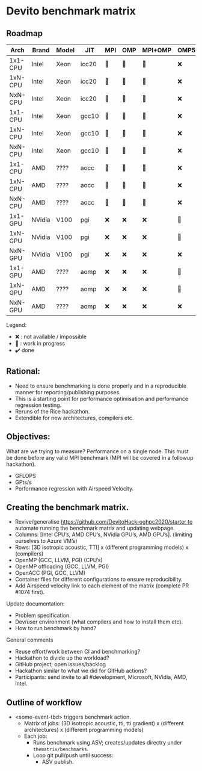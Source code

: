 # Devito benchmark matrix

## Roadmap

| Arch    | Brand  | Model |  JIT  | MPI      |  OMP     | MPI+OMP  | OMP5     | MPI+OMP5 |   ACC    | MPI+ACC  |
|---------|--------|-------|-------|----------|----------| -------- | -------- | -------- | -------- | -------- |
| 1x1-CPU | Intel  | Xeon  | icc20 | :hammer: | :hammer: | :hammer: | :x:      | :x:      | :hammer: | :hammer: |
| 1xN-CPU | Intel  | Xeon  | icc20 | :hammer: | :hammer: | :hammer: | :x:      | :x:      | :hammer: | :hammer: |
| NxN-CPU | Intel  | Xeon  | icc20 | :hammer: | :hammer: | :hammer: | :x:      | :x:      | :hammer: | :hammer: |
| 1x1-CPU | Intel  | Xeon  | gcc10 | :hammer: | :hammer: | :hammer: | :x:      | :x:      | :hammer: | :hammer: |
| 1xN-CPU | Intel  | Xeon  | gcc10 | :hammer: | :hammer: | :hammer: | :x:      | :x:      | :hammer: | :hammer: |
| NxN-CPU | Intel  | Xeon  | gcc10 | :hammer: | :hammer: | :hammer: | :x:      | :x:      | :hammer: | :hammer: |
| 1x1-CPU | AMD    | ????  | aocc  | :hammer: | :hammer: | :hammer: | :x:      | :x:      | :hammer: | :hammer: |
| 1xN-CPU | AMD    | ????  | aocc  | :hammer: | :hammer: | :hammer: | :x:      | :x:      | :hammer: | :hammer: |
| NxN-CPU | AMD    | ????  | aocc  | :hammer: | :hammer: | :hammer: | :x:      | :x:      | :hammer: | :hammer: |
| 1x1-GPU | NVidia | V100  | pgi   | :x:      | :x:      | :x:      | :hammer: | :x:      | :hammer: | :x:      |
| 1xN-GPU | NVidia | V100  | pgi   | :x:      | :x:      | :x:      | :hammer: | :hammer: | :hammer: | :hammer: |
| NxN-GPU | NVidia | V100  | pgi   | :x:      | :x:      | :x:      | :x:      | :hammer: | :x:      | :hammer: |
| 1x1-GPU | AMD    | ????  | aomp  | :x:      | :x:      | :x:      | :hammer: | :x:      | :x:      | :x:      |
| 1xN-GPU | AMD    | ????  | aomp  | :x:      | :x:      | :x:      | :hammer: | :hammer: | :x:      | :x:      |
| NxN-GPU | AMD    | ????  | aomp  | :x:      | :x:      | :x:      | :x:      | :hammer: | :x:      | :x:      |

Legend:
* :x: : not available / impossible
* :hammer: : work in progress
* :heavy_check_mark: done


## Rational:
* Need to ensure benchmarking is done properly and in a reproducible manner for reporting/publishing purposes.
* This is a starting point for performance optimisation and performance regression testing.
* Reruns of the Rice hackathon.
* Extendible for new architectures, compilers etc.

## Objectives:
What are we trying to measure? Performance on a single node. This must be done before any valid MPI benchmark (MPI will be covered in a followup hackathon).
* GFLOPS
* GPts/s
* Performance regression with Airspeed Velocity. 

## Creating the benchmark matrix.
* Revive/generalise  https://github.com/DevitoHack-oghpc2020/starter to automate running the benchmark matrix and updating webpage.
* Columns: [Intel CPU’s, AMD CPU’s, NVidia GPU’s, AMD GPU’s]. (limiting ourselves to Azure VM’s)
* Rows: [3D isotropic acoustic, TTI] x (different programming models) x (compilers)
* OpenMP (GCC, LLVM, PGI) (CPU’s)
* OpenMP offloading (GCC, LLVM, PGI)
* OpenACC (PGI, GCC, LLVM)
* Container files for different configurations to ensure reproducibility.
* Add Airspeed velocity link to each element of the matrix (complete PR #1074 first).

Update documentation:
* Problem specification.
* Dev/user environment (what compilers and how to install them etc).
* How to run benchmark by hand?

General comments
* Reuse effort/work between CI and benchmarking?
* Hackathon to divide up the workload?
* GitHub project; open issues/backlog
* Hackathon similar to what we did for GitHub actions?
* Participants: send invite to all #development, Microsoft, NVidia, AMD, Intel. 

## Outline of workflow
* \<some-event-tbd\> triggers benchmark action.
  * Matrix of jobs: (3D isotropic acoustic, tti, tti gradient) x (different architectures) x (different programming models)
  * Each job:
    * Runs benchmark using ASV; creates/updates directry under `thematrix/benchmarks`.
    * Loop git pull/push until success:
      * ASV publish.
